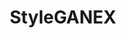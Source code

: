 ---
title: StyleGANEX
sdk: gradio
emoji: 🐨
colorFrom: pink
colorTo: yellow
app_file: app.py
pinned: false
---